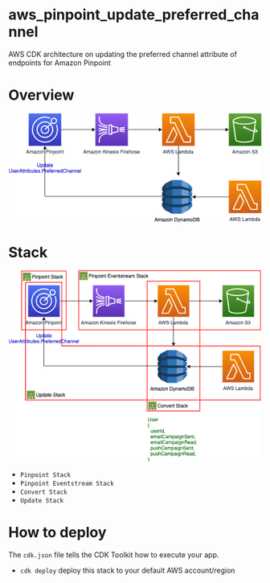 # aws_pinpoint_update_preferred_channel
AWS CDK architecture on updating the preferred channel attribute of endpoints for Amazon Pinpoint

# Overview
![preferred_architecture](./.assets/preferred_architecture.png)

# Stack
![preferred_stack](./.assets/preferred_stack.png)

 * `Pinpoint Stack`
 * `Pinpoint Eventstream Stack`
 * `Convert Stack`
 * `Update Stack`

# How to deploy

The `cdk.json` file tells the CDK Toolkit how to execute your app.

 * `cdk deploy` deploy this stack to your default AWS account/region
